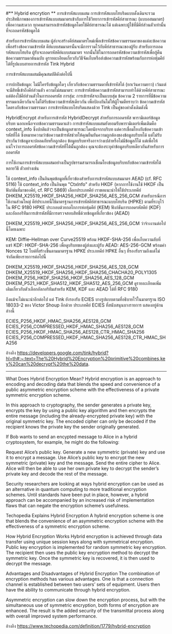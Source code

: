 
----------------------
#** Hybrid encrytion **
การเข้ารหัสแบบผสม
การเข้ารหัสแบบไฮบริดแบบดั้งเดิมจะรวมประสิทธิภาพของการเข้ารหัสแบบสมมาตรเข้ากับการใช้วิทยาการเข้ารหัสคีย์สาธารณะ (แบบอสมมาตร) เพื่อความสะดวก ทุกคนสามารถเข้ารหัสข้อมูลโดยใช้คีย์สาธารณะได้ แต่เฉพาะผู้ใช้ที่มีคีย์ส่วนตัวเท่านั้นที่จะถอดรหัสข้อมูลได้

สำหรับการเข้ารหัสแบบผสม ผู้ส่งจะสร้างคีย์สมมาตรใหม่เพื่อเข้ารหัสข้อความธรรมดาของแต่ละข้อความเพื่อสร้างข้อความเข้ารหัส คีย์แบบสมมาตรนั้นจะมีการรวมไว้กับคีย์สาธารณะของผู้รับ สำหรับการถอดรหัสแบบไฮบริด ผู้รับจะถอดรหัสคีย์แบบสมมาตร จากนั้นใช้ในการถอดรหัสข้อความเข้ารหัสเพื่อกู้คืนข้อความธรรมดาต้นฉบับ ดูรายละเอียดเกี่ยวกับวิธีจัดเก็บหรือส่งข้อความเข้ารหัสพร้อมกับการห่อหุ้มคีย์ได้ที่รูปแบบสายการเข้ารหัส Tink Hybrid

การเข้ารหัสแบบผสมมีคุณสมบัติดังต่อไปนี้

การปกปิดข้อมูล: ไม่มีใครรับข้อมูลใดๆ เกี่ยวกับข้อความธรรมดาที่เข้ารหัสได้ (ยกเว้นความยาว) เว้นแต่จะมีสิทธิ์เข้าถึงคีย์ส่วนตัว
ความไม่สมมาตร: การเข้ารหัสข้อความเข้ารหัสสามารถทำได้ด้วยคีย์สาธารณะ แต่ต้องใช้คีย์ส่วนตัวในการถอดรหัส
การสุ่ม: การเข้ารหัสจะเป็นแบบสุ่ม ข้อความ 2 รายการที่มีข้อความธรรมดาเดียวกันจะไม่ได้รับข้อความเข้ารหัสเดียวกัน เพื่อป้องกันไม่ให้ผู้โจมตีทราบว่า ข้อความเข้ารหัสใดตรงกับข้อความธรรมดา
การเข้ารหัสแบบไฮบริดแสดงด้วย Tink เป็นคู่ของค่าดั้งเดิมดังนี้

HybridEncrypt สำหรับการเข้ารหัส
HybridDecrypt สำหรับการถอดรหัส
พารามิเตอร์ข้อมูลบริบท
นอกเหนือจากข้อความธรรมดาแล้ว การเข้ารหัสแบบผสมยังยอมรับพารามิเตอร์เพิ่มเติมคือ context_info ซึ่งปกติแล้วจะเป็นข้อมูลสาธารณะโดยนัยจากบริบท แต่ควรเชื่อมโยงกับข้อความเข้ารหัสที่ได้ ซึ่งหมายความว่าข้อความเข้ารหัสช่วยให้คุณยืนยันความถูกต้องของข้อมูลบริบทได้ แต่ไม่รับประกันว่าข้อมูลจะปลอดภัยหรือถูกต้อง ข้อมูลบริบทจริงอาจว่างเปล่าหรือไม่มีข้อมูลก็ได้ แต่เพื่อให้แน่ใจว่าการถอดรหัสข้อความเข้ารหัสที่ได้นั้นถูกต้อง คุณจะต้องระบุค่าข้อมูลบริบทเดียวกันสำหรับการถอดรหัส

การใช้งานการเข้ารหัสแบบผสมอย่างเป็นรูปธรรมสามารถเชื่อมโยงข้อมูลบริบทกับข้อความเข้ารหัสได้หลายวิธี ตัวอย่างเช่น

ใช้ context_info เป็นอินพุตข้อมูลที่เกี่ยวข้องสำหรับการเข้ารหัสแบบสมมาตร AEAD (cf. RFC 5116)
ใช้ context_info เป็นอินพุต "CtxInfo" สำหรับ HKDF (หากการใช้งานใช้ HKDF เป็นฟังก์ชันที่มาของคีย์, cf. RFC 5869)
เลือกประเภทคีย์
เราขอแนะนำให้ใช้ประเภทคีย์ DHKEM_X25519_HKDF_SHA256_HKDF_SHA256_AES_256_GCM สำหรับกรณีการใช้งานส่วนใหญ่ คีย์ประเภทนี้ใช้มาตรฐานการเข้ารหัสคีย์สาธารณะแบบไฮบริด (HPKE) ตามที่ระบุไว้ใน RFC 9180 HPKE ประกอบด้วยกลไกการห่อหุ้มคีย์ (KEM) ฟังก์ชันการถอดรหัสคีย์ (KDF) และอัลกอริทึมการเข้ารหัสที่มีการตรวจสอบสิทธิ์ด้วยข้อมูลที่เกี่ยวข้อง (AEAD)

DHKEM_X25519_HKDF_SHA256_HKDF_SHA256_AES_256_GCM ว่าจ้างงานต่อไปนี้โดยเฉพาะ

KEM: Diffie–Hellman over Curve25519 พร้อม HKDF-SHA-256 เพื่อเก็บความลับที่แชร์
KDF: HKDF-SHA-256 เพื่อดูบริบทของผู้ส่งและผู้รับ
AEAD: AES-256-GCM พร้อมค่า Nonces 12 ไบต์ที่สร้างขึ้นตามมาตรฐาน HPKE
ประเภทคีย์ HPKE อื่นๆ ที่รองรับรวมถึงแต่ไม่จำกัดเพียงรายการต่อไปนี้

DHKEM_X25519_HKDF_SHA256_HKDF_SHA256_AES_128_GCM
DHKEM_X25519_HKDF_SHA256_HKDF_SHA256_CHACHA20_POLY1305
DHKEM_P256_HKDF_SHA256_HKDF_SHA256_AES_128_GCM
DHKEM_P521_HKDF_SHA512_HKDF_SHA512_AES_256_GCM
ดูรายละเอียดเพิ่มเติมเกี่ยวกับตัวเลือกอัลกอริทึมสำหรับ KEM, KDF และ AEAD ได้ที่ RFC 9180

ถึงแม้จะไม่แนะนำอีกต่อไป แต่ Tink ยังรองรับ ECIES บางรูปแบบตามที่อธิบายไว้ในมาตรฐาน ISO 18033-2 ของ Victor Shoup อีกด้วย ประเภทคีย์ ECIES ที่สนับสนุนบางรายการ แสดงอยู่ด้านล่างนี้

ECIES_P256_HKDF_HMAC_SHA256_AES128_GCM
ECIES_P256_COMPRESSED_HKDF_HMAC_SHA256_AES128_GCM
ECIES_P256_HKDF_HMAC_SHA256_AES128_CTR_HMAC_SHA256
ECIES_P256_COMPRESSED_HKDF_HMAC_SHA256_AES128_CTR_HMAC_SHA256

อ้างอิง https://developers.google.com/tink/hybrid?hl=th#:~:text=The%20Hybrid%20Encryption%20primitive%20combines,key%20can%20decrypt%20the%20data.


------------------------------

What Does Hybrid Encryption Mean?
Hybrid encryption is an approach to encoding and decoding data that blends the speed and convenience of a public asymmetric encryption scheme with the effectiveness of a private symmetric encryption scheme.

In this approach to cryptography, the sender generates a private key, encrypts the key by using a public key algorithm and then encrypts the entire message (including the already-encrypted private key) with the original symmetric key. The encoded cipher can only be decoded if the recipient knows the private key the sender originally generated.

If Bob wants to send an encypted message to Alice in a hybrid cryptosystem, for example, he might do the following:

Request Alice’s public key.
Generate a new symmetric (private) key and use it to encrypt a message.
Use Alice’s public key to encrypt the new symmetric (private) key and the message.
Send the entire cipher to Alice.
Alice will then be able to use her own private key to decrypt the sender’s private key and decode the rest of the message.

Security researchers are looking at ways hybrid encryption can be used as an alternative in quantum computing to more traditional encryption schemes. Until standards have been put in place, however, a hybrid approach can be accompanied by an increased risk of implementation flaws that can negate the encryption scheme’s usefulness.

Techopedia Explains Hybrid Encryption
A hybrid encryption scheme is one that blends the convenience of an asymmetric encryption scheme with the effectiveness of a symmetric encryption scheme.

How Hybrid Encryption Works
Hybrid encryption is achieved through data transfer using unique session keys along with symmetrical encryption. Public key encryption is implemented for random symmetric key encryption. The recipient then uses the public key encryption method to decrypt the symmetric key. Once the symmetric key is recovered, it is then used to decrypt the message.

Advantages and Disadvantages of Hybrid Encryption
The combination of encryption methods has various advantages. One is that a connection channel is established between two users’ sets of equipment. Users then have the ability to communicate through hybrid encryption.

Asymmetric encryption can slow down the encryption process, but with the simultaneous use of symmetric encryption, both forms of encryption are enhanced. The result is the added security of the transmittal process along with overall improved system performance.

อ้างอิง https://www.techopedia.com/definition/1779/hybrid-encryption